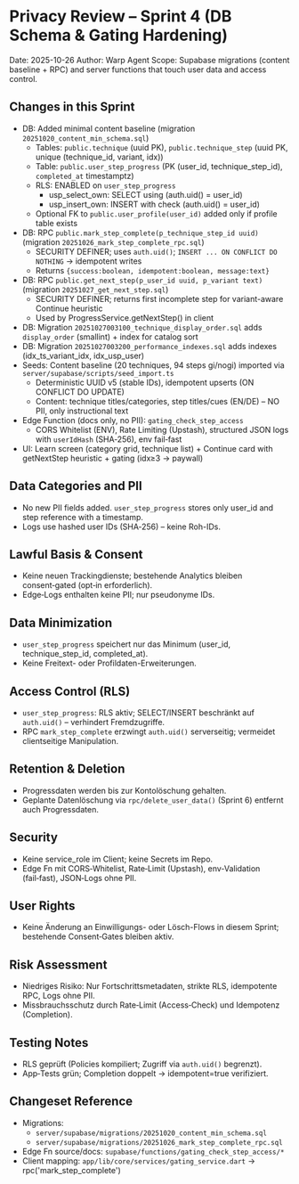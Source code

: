 # Privacy Review – Sprint 4 (DB Schema & Gating Hardening)

Date: 2025-10-26
Author: Warp Agent
Scope: Supabase migrations (content baseline + RPC) and server functions that touch user data and access control.

## Changes in this Sprint

- DB: Added minimal content baseline (migration `20251020_content_min_schema.sql`)
  - Tables: `public.technique` (uuid PK), `public.technique_step` (uuid PK, unique (technique_id, variant, idx))
  - Table: `public.user_step_progress` (PK (user_id, technique_step_id), `completed_at` timestamptz)
  - RLS: ENABLED on `user_step_progress`
    - usp_select_own: SELECT using (auth.uid() = user_id)
    - usp_insert_own: INSERT with check (auth.uid() = user_id)
  - Optional FK to `public.user_profile(user_id)` added only if profile table exists
- DB: RPC `public.mark_step_complete(p_technique_step_id uuid)` (migration `20251026_mark_step_complete_rpc.sql`)
  - SECURITY DEFINER; uses `auth.uid()`; `INSERT ... ON CONFLICT DO NOTHING` → idempotent writes
  - Returns `{success:boolean, idempotent:boolean, message:text}`
- DB: RPC `public.get_next_step(p_user_id uuid, p_variant text)` (migration `20251027_get_next_step.sql`)
  - SECURITY DEFINER; returns first incomplete step for variant-aware Continue heuristic
  - Used by ProgressService.getNextStep() in client
- DB: Migration `20251027003100_technique_display_order.sql` adds `display_order` (smallint) + index for catalog sort
- DB: Migration `20251027003200_performance_indexes.sql` adds indexes (idx_ts_variant_idx, idx_usp_user)
- Seeds: Content baseline (20 techniques, 94 steps gi/nogi) imported via `server/supabase/scripts/seed_import.ts`
  - Deterministic UUID v5 (stable IDs), idempotent upserts (ON CONFLICT DO UPDATE)
  - Content: technique titles/categories, step titles/cues (EN/DE) – NO PII, only instructional text
- Edge Function (docs only, no PII): `gating_check_step_access`
  - CORS Whitelist (ENV), Rate Limiting (Upstash), structured JSON logs with `userIdHash` (SHA‑256), env fail‑fast
- UI: Learn screen (category grid, technique list) + Continue card with getNextStep heuristic + gating (idx≥3 → paywall)

## Data Categories and PII

- No new PII fields added. `user_step_progress` stores only user_id and step reference with a timestamp.
- Logs use hashed user IDs (SHA‑256) – keine Roh-IDs.

## Lawful Basis & Consent

- Keine neuen Trackingdienste; bestehende Analytics bleiben consent‑gated (opt‑in erforderlich).
- Edge‑Logs enthalten keine PII; nur pseudonyme IDs.

## Data Minimization

- `user_step_progress` speichert nur das Minimum (user_id, technique_step_id, completed_at).
- Keine Freitext- oder Profildaten-Erweiterungen.

## Access Control (RLS)

- `user_step_progress`: RLS aktiv; SELECT/INSERT beschränkt auf `auth.uid()` – verhindert Fremdzugriffe.
- RPC `mark_step_complete` erzwingt `auth.uid()` serverseitig; vermeidet clientseitige Manipulation.

## Retention & Deletion

- Progressdaten werden bis zur Kontolöschung gehalten.
- Geplante Datenlöschung via `rpc/delete_user_data()` (Sprint 6) entfernt auch Progressdaten.

## Security

- Keine service_role im Client; keine Secrets im Repo.
- Edge Fn mit CORS‑Whitelist, Rate‑Limit (Upstash), env‑Validation (fail‑fast), JSON‑Logs ohne PII.

## User Rights

- Keine Änderung an Einwilligungs- oder Lösch-Flows in diesem Sprint; bestehende Consent‑Gates bleiben aktiv.

## Risk Assessment

- Niedriges Risiko: Nur Fortschrittsmetadaten, strikte RLS, idempotente RPC, Logs ohne PII.
- Missbrauchsschutz durch Rate‑Limit (Access‑Check) und Idempotenz (Completion).

## Testing Notes

- RLS geprüft (Policies kompiliert; Zugriff via `auth.uid()` begrenzt).
- App‑Tests grün; Completion doppelt → idempotent=true verifiziert.

## Changeset Reference

- Migrations:
  - `server/supabase/migrations/20251020_content_min_schema.sql`
  - `server/supabase/migrations/20251026_mark_step_complete_rpc.sql`
- Edge Fn source/docs: `supabase/functions/gating_check_step_access/*`
- Client mapping: `app/lib/core/services/gating_service.dart` → rpc('mark_step_complete')
